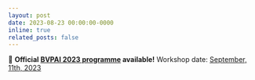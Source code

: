 ```yaml
---
layout: post
date: 2023-08-23 00:00:00-0000
inline: true
related_posts: false
---
```


:mega: **Official [BVPAI 2023 programme](https://physicsmeetsai.github.io/beyond-vision/programme/) available!** Workshop date: <u>September, 11th, 2023</u>
